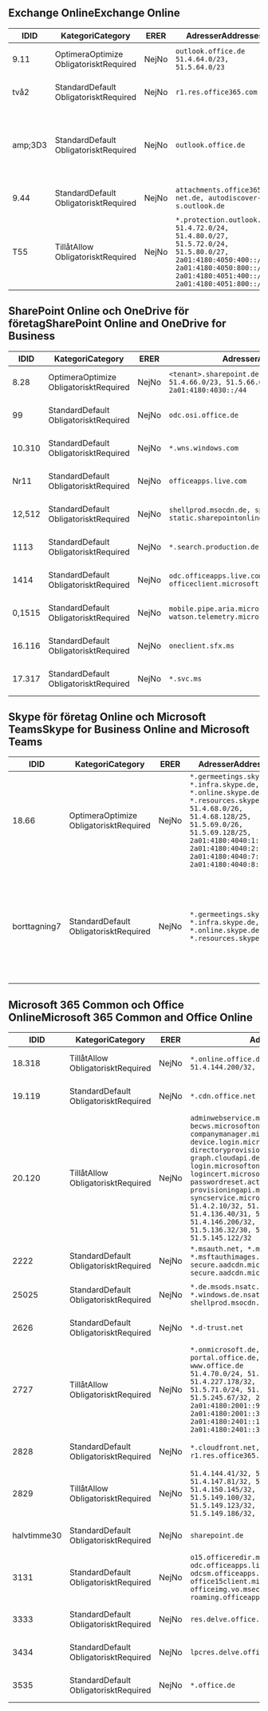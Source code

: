 <!--THIS FILE IS AUTOMATICALLY GENERATED. MANUAL CHANGES WILL BE OVERWRITTEN.-->
<!--Please contact the Office 365 Endpoints team with any questions.-->
<!--Germany endpoints version 2020070800-->
<!--File generated 2020-10-08 15:23:04.8940-->

## <a name="exchange-online"></a><span data-ttu-id="f67d4-101">Exchange Online</span><span class="sxs-lookup"><span data-stu-id="f67d4-101">Exchange Online</span></span>

<span data-ttu-id="f67d4-102">ID</span><span class="sxs-lookup"><span data-stu-id="f67d4-102">ID</span></span> | <span data-ttu-id="f67d4-103">Kategori</span><span class="sxs-lookup"><span data-stu-id="f67d4-103">Category</span></span> | <span data-ttu-id="f67d4-104">ER</span><span class="sxs-lookup"><span data-stu-id="f67d4-104">ER</span></span> | <span data-ttu-id="f67d4-105">Adresser</span><span class="sxs-lookup"><span data-stu-id="f67d4-105">Addresses</span></span> | <span data-ttu-id="f67d4-106">Portar</span><span class="sxs-lookup"><span data-stu-id="f67d4-106">Ports</span></span>
-- | -------------------- | -- | ----------------------------------------------------------------------------------------------------------------------------------------------------------------------------------------- | -------------------------------
<span data-ttu-id="f67d4-107">9.1</span><span class="sxs-lookup"><span data-stu-id="f67d4-107">1</span></span> | <span data-ttu-id="f67d4-108">Optimera</span><span class="sxs-lookup"><span data-stu-id="f67d4-108">Optimize</span></span><BR><span data-ttu-id="f67d4-109">Obligatoriskt</span><span class="sxs-lookup"><span data-stu-id="f67d4-109">Required</span></span> | <span data-ttu-id="f67d4-110">Nej</span><span class="sxs-lookup"><span data-stu-id="f67d4-110">No</span></span> | `outlook.office.de`<BR>`51.4.64.0/23, 51.5.64.0/23` | <span data-ttu-id="f67d4-111">**TCP:** 443, 80</span><span class="sxs-lookup"><span data-stu-id="f67d4-111">**TCP:** 443, 80</span></span>
<span data-ttu-id="f67d4-112">två</span><span class="sxs-lookup"><span data-stu-id="f67d4-112">2</span></span> | <span data-ttu-id="f67d4-113">Standard</span><span class="sxs-lookup"><span data-stu-id="f67d4-113">Default</span></span><BR><span data-ttu-id="f67d4-114">Obligatoriskt</span><span class="sxs-lookup"><span data-stu-id="f67d4-114">Required</span></span> | <span data-ttu-id="f67d4-115">Nej</span><span class="sxs-lookup"><span data-stu-id="f67d4-115">No</span></span> | `r1.res.office365.com` | <span data-ttu-id="f67d4-116">**TCP:** 443, 80</span><span class="sxs-lookup"><span data-stu-id="f67d4-116">**TCP:** 443, 80</span></span>
<span data-ttu-id="f67d4-117">amp;3D</span><span class="sxs-lookup"><span data-stu-id="f67d4-117">3</span></span> | <span data-ttu-id="f67d4-118">Standard</span><span class="sxs-lookup"><span data-stu-id="f67d4-118">Default</span></span><BR><span data-ttu-id="f67d4-119">Obligatoriskt</span><span class="sxs-lookup"><span data-stu-id="f67d4-119">Required</span></span> | <span data-ttu-id="f67d4-120">Nej</span><span class="sxs-lookup"><span data-stu-id="f67d4-120">No</span></span> | `outlook.office.de` | <span data-ttu-id="f67d4-121">**TCP:** 143, 25, 587, 993, 995</span><span class="sxs-lookup"><span data-stu-id="f67d4-121">**TCP:** 143, 25, 587, 993, 995</span></span>
<span data-ttu-id="f67d4-122">9.4</span><span class="sxs-lookup"><span data-stu-id="f67d4-122">4</span></span> | <span data-ttu-id="f67d4-123">Standard</span><span class="sxs-lookup"><span data-stu-id="f67d4-123">Default</span></span><BR><span data-ttu-id="f67d4-124">Obligatoriskt</span><span class="sxs-lookup"><span data-stu-id="f67d4-124">Required</span></span> | <span data-ttu-id="f67d4-125">Nej</span><span class="sxs-lookup"><span data-stu-id="f67d4-125">No</span></span> | `attachments.office365-net.de, autodiscover-s.outlook.de` | <span data-ttu-id="f67d4-126">**TCP:** 443, 80</span><span class="sxs-lookup"><span data-stu-id="f67d4-126">**TCP:** 443, 80</span></span>
<span data-ttu-id="f67d4-127">T5</span><span class="sxs-lookup"><span data-stu-id="f67d4-127">5</span></span> | <span data-ttu-id="f67d4-128">Tillåt</span><span class="sxs-lookup"><span data-stu-id="f67d4-128">Allow</span></span><BR><span data-ttu-id="f67d4-129">Obligatoriskt</span><span class="sxs-lookup"><span data-stu-id="f67d4-129">Required</span></span> | <span data-ttu-id="f67d4-130">Nej</span><span class="sxs-lookup"><span data-stu-id="f67d4-130">No</span></span> | `*.protection.outlook.de`<BR>`51.4.72.0/24, 51.4.80.0/27, 51.5.72.0/24, 51.5.80.0/27, 2a01:4180:4050:400::/64, 2a01:4180:4050:800::/64, 2a01:4180:4051:400::/64, 2a01:4180:4051:800::/64` | <span data-ttu-id="f67d4-131">**TCP:** 25, 443</span><span class="sxs-lookup"><span data-stu-id="f67d4-131">**TCP:** 25, 443</span></span>

## <a name="sharepoint-online-and-onedrive-for-business"></a><span data-ttu-id="f67d4-132">SharePoint Online och OneDrive för företag</span><span class="sxs-lookup"><span data-stu-id="f67d4-132">SharePoint Online and OneDrive for Business</span></span>

<span data-ttu-id="f67d4-133">ID</span><span class="sxs-lookup"><span data-stu-id="f67d4-133">ID</span></span> | <span data-ttu-id="f67d4-134">Kategori</span><span class="sxs-lookup"><span data-stu-id="f67d4-134">Category</span></span> | <span data-ttu-id="f67d4-135">ER</span><span class="sxs-lookup"><span data-stu-id="f67d4-135">ER</span></span> | <span data-ttu-id="f67d4-136">Adresser</span><span class="sxs-lookup"><span data-stu-id="f67d4-136">Addresses</span></span> | <span data-ttu-id="f67d4-137">Portar</span><span class="sxs-lookup"><span data-stu-id="f67d4-137">Ports</span></span>
-- | -------------------- | -- | ------------------------------------------------------------------------------ | ----------------
<span data-ttu-id="f67d4-138">8.2</span><span class="sxs-lookup"><span data-stu-id="f67d4-138">8</span></span> | <span data-ttu-id="f67d4-139">Optimera</span><span class="sxs-lookup"><span data-stu-id="f67d4-139">Optimize</span></span><BR><span data-ttu-id="f67d4-140">Obligatoriskt</span><span class="sxs-lookup"><span data-stu-id="f67d4-140">Required</span></span> | <span data-ttu-id="f67d4-141">Nej</span><span class="sxs-lookup"><span data-stu-id="f67d4-141">No</span></span> | `<tenant>.sharepoint.de`<BR>`51.4.66.0/23, 51.5.66.0/23, 2a01:4180:4030::/44` | <span data-ttu-id="f67d4-142">**TCP:** 443, 80</span><span class="sxs-lookup"><span data-stu-id="f67d4-142">**TCP:** 443, 80</span></span>
<span data-ttu-id="f67d4-143">9</span><span class="sxs-lookup"><span data-stu-id="f67d4-143">9</span></span> | <span data-ttu-id="f67d4-144">Standard</span><span class="sxs-lookup"><span data-stu-id="f67d4-144">Default</span></span><BR><span data-ttu-id="f67d4-145">Obligatoriskt</span><span class="sxs-lookup"><span data-stu-id="f67d4-145">Required</span></span> | <span data-ttu-id="f67d4-146">Nej</span><span class="sxs-lookup"><span data-stu-id="f67d4-146">No</span></span> | `odc.osi.office.de` | <span data-ttu-id="f67d4-147">**TCP:** 443, 80</span><span class="sxs-lookup"><span data-stu-id="f67d4-147">**TCP:** 443, 80</span></span>
<span data-ttu-id="f67d4-148">10.3</span><span class="sxs-lookup"><span data-stu-id="f67d4-148">10</span></span> | <span data-ttu-id="f67d4-149">Standard</span><span class="sxs-lookup"><span data-stu-id="f67d4-149">Default</span></span><BR><span data-ttu-id="f67d4-150">Obligatoriskt</span><span class="sxs-lookup"><span data-stu-id="f67d4-150">Required</span></span> | <span data-ttu-id="f67d4-151">Nej</span><span class="sxs-lookup"><span data-stu-id="f67d4-151">No</span></span> | `*.wns.windows.com` | <span data-ttu-id="f67d4-152">**TCP:** 443, 80</span><span class="sxs-lookup"><span data-stu-id="f67d4-152">**TCP:** 443, 80</span></span>
<span data-ttu-id="f67d4-153">Nr</span><span class="sxs-lookup"><span data-stu-id="f67d4-153">11</span></span> | <span data-ttu-id="f67d4-154">Standard</span><span class="sxs-lookup"><span data-stu-id="f67d4-154">Default</span></span><BR><span data-ttu-id="f67d4-155">Obligatoriskt</span><span class="sxs-lookup"><span data-stu-id="f67d4-155">Required</span></span> | <span data-ttu-id="f67d4-156">Nej</span><span class="sxs-lookup"><span data-stu-id="f67d4-156">No</span></span> | `officeapps.live.com` | <span data-ttu-id="f67d4-157">**TCP:** 443, 80</span><span class="sxs-lookup"><span data-stu-id="f67d4-157">**TCP:** 443, 80</span></span>
<span data-ttu-id="f67d4-158">12,5</span><span class="sxs-lookup"><span data-stu-id="f67d4-158">12</span></span> | <span data-ttu-id="f67d4-159">Standard</span><span class="sxs-lookup"><span data-stu-id="f67d4-159">Default</span></span><BR><span data-ttu-id="f67d4-160">Obligatoriskt</span><span class="sxs-lookup"><span data-stu-id="f67d4-160">Required</span></span> | <span data-ttu-id="f67d4-161">Nej</span><span class="sxs-lookup"><span data-stu-id="f67d4-161">No</span></span> | `shellprod.msocdn.de, spoprod-a.akamaihd.net, static.sharepointonline.com` | <span data-ttu-id="f67d4-162">**TCP:** 443, 80</span><span class="sxs-lookup"><span data-stu-id="f67d4-162">**TCP:** 443, 80</span></span>
<span data-ttu-id="f67d4-163">11</span><span class="sxs-lookup"><span data-stu-id="f67d4-163">13</span></span> | <span data-ttu-id="f67d4-164">Standard</span><span class="sxs-lookup"><span data-stu-id="f67d4-164">Default</span></span><BR><span data-ttu-id="f67d4-165">Obligatoriskt</span><span class="sxs-lookup"><span data-stu-id="f67d4-165">Required</span></span> | <span data-ttu-id="f67d4-166">Nej</span><span class="sxs-lookup"><span data-stu-id="f67d4-166">No</span></span> | `*.search.production.de.azuretrafficmanager.de` | <span data-ttu-id="f67d4-167">**TCP:** 443</span><span class="sxs-lookup"><span data-stu-id="f67d4-167">**TCP:** 443</span></span>
<span data-ttu-id="f67d4-168">14</span><span class="sxs-lookup"><span data-stu-id="f67d4-168">14</span></span> | <span data-ttu-id="f67d4-169">Standard</span><span class="sxs-lookup"><span data-stu-id="f67d4-169">Default</span></span><BR><span data-ttu-id="f67d4-170">Obligatoriskt</span><span class="sxs-lookup"><span data-stu-id="f67d4-170">Required</span></span> | <span data-ttu-id="f67d4-171">Nej</span><span class="sxs-lookup"><span data-stu-id="f67d4-171">No</span></span> | `odc.officeapps.live.com, officeclient.microsoft.com` | <span data-ttu-id="f67d4-172">**TCP:** 443, 80</span><span class="sxs-lookup"><span data-stu-id="f67d4-172">**TCP:** 443, 80</span></span>
<span data-ttu-id="f67d4-173">0,15</span><span class="sxs-lookup"><span data-stu-id="f67d4-173">15</span></span> | <span data-ttu-id="f67d4-174">Standard</span><span class="sxs-lookup"><span data-stu-id="f67d4-174">Default</span></span><BR><span data-ttu-id="f67d4-175">Obligatoriskt</span><span class="sxs-lookup"><span data-stu-id="f67d4-175">Required</span></span> | <span data-ttu-id="f67d4-176">Nej</span><span class="sxs-lookup"><span data-stu-id="f67d4-176">No</span></span> | `mobile.pipe.aria.microsoft.com, ssw.live.com, watson.telemetry.microsoft.com` | <span data-ttu-id="f67d4-177">**TCP:** 443, 80</span><span class="sxs-lookup"><span data-stu-id="f67d4-177">**TCP:** 443, 80</span></span>
<span data-ttu-id="f67d4-178">16.1</span><span class="sxs-lookup"><span data-stu-id="f67d4-178">16</span></span> | <span data-ttu-id="f67d4-179">Standard</span><span class="sxs-lookup"><span data-stu-id="f67d4-179">Default</span></span><BR><span data-ttu-id="f67d4-180">Obligatoriskt</span><span class="sxs-lookup"><span data-stu-id="f67d4-180">Required</span></span> | <span data-ttu-id="f67d4-181">Nej</span><span class="sxs-lookup"><span data-stu-id="f67d4-181">No</span></span> | `oneclient.sfx.ms` | <span data-ttu-id="f67d4-182">**TCP:** 443, 80</span><span class="sxs-lookup"><span data-stu-id="f67d4-182">**TCP:** 443, 80</span></span>
<span data-ttu-id="f67d4-183">17.3</span><span class="sxs-lookup"><span data-stu-id="f67d4-183">17</span></span> | <span data-ttu-id="f67d4-184">Standard</span><span class="sxs-lookup"><span data-stu-id="f67d4-184">Default</span></span><BR><span data-ttu-id="f67d4-185">Obligatoriskt</span><span class="sxs-lookup"><span data-stu-id="f67d4-185">Required</span></span> | <span data-ttu-id="f67d4-186">Nej</span><span class="sxs-lookup"><span data-stu-id="f67d4-186">No</span></span> | `*.svc.ms` | <span data-ttu-id="f67d4-187">**TCP:** 443, 80</span><span class="sxs-lookup"><span data-stu-id="f67d4-187">**TCP:** 443, 80</span></span>

## <a name="skype-for-business-online-and-microsoft-teams"></a><span data-ttu-id="f67d4-188">Skype för företag Online och Microsoft Teams</span><span class="sxs-lookup"><span data-stu-id="f67d4-188">Skype for Business Online and Microsoft Teams</span></span>

<span data-ttu-id="f67d4-189">ID</span><span class="sxs-lookup"><span data-stu-id="f67d4-189">ID</span></span> | <span data-ttu-id="f67d4-190">Kategori</span><span class="sxs-lookup"><span data-stu-id="f67d4-190">Category</span></span> | <span data-ttu-id="f67d4-191">ER</span><span class="sxs-lookup"><span data-stu-id="f67d4-191">ER</span></span> | <span data-ttu-id="f67d4-192">Adresser</span><span class="sxs-lookup"><span data-stu-id="f67d4-192">Addresses</span></span> | <span data-ttu-id="f67d4-193">Portar</span><span class="sxs-lookup"><span data-stu-id="f67d4-193">Ports</span></span>
-- | -------------------- | -- | ----------------------------------------------------------------------------------------------------------------------------------------------------------------------------------------------------------------------------------------------- | --------------------------------------------------
<span data-ttu-id="f67d4-194">18.6</span><span class="sxs-lookup"><span data-stu-id="f67d4-194">6</span></span> | <span data-ttu-id="f67d4-195">Optimera</span><span class="sxs-lookup"><span data-stu-id="f67d4-195">Optimize</span></span><BR><span data-ttu-id="f67d4-196">Obligatoriskt</span><span class="sxs-lookup"><span data-stu-id="f67d4-196">Required</span></span> | <span data-ttu-id="f67d4-197">Nej</span><span class="sxs-lookup"><span data-stu-id="f67d4-197">No</span></span> | `*.germeetings.skype.de, *.infra.skype.de, *.online.skype.de, *.resources.skype.de`<BR>`51.4.68.0/26, 51.4.68.128/25, 51.5.69.0/26, 51.5.69.128/25, 2a01:4180:4040:1::/64, 2a01:4180:4040:2::/64, 2a01:4180:4040:7::/64, 2a01:4180:4040:8::/64` | <span data-ttu-id="f67d4-198">**TCP:** 443, 80</span><span class="sxs-lookup"><span data-stu-id="f67d4-198">**TCP:** 443, 80</span></span><BR><span data-ttu-id="f67d4-199">**UDP:** 3478</span><span class="sxs-lookup"><span data-stu-id="f67d4-199">**UDP:** 3478</span></span>
<span data-ttu-id="f67d4-200">borttagning</span><span class="sxs-lookup"><span data-stu-id="f67d4-200">7</span></span> | <span data-ttu-id="f67d4-201">Standard</span><span class="sxs-lookup"><span data-stu-id="f67d4-201">Default</span></span><BR><span data-ttu-id="f67d4-202">Obligatoriskt</span><span class="sxs-lookup"><span data-stu-id="f67d4-202">Required</span></span> | <span data-ttu-id="f67d4-203">Nej</span><span class="sxs-lookup"><span data-stu-id="f67d4-203">No</span></span> | `*.germeetings.skype.de, *.infra.skype.de, *.online.skype.de, *.resources.skype.de` | <span data-ttu-id="f67d4-204">**TCP:** 5061, 50000-59999</span><span class="sxs-lookup"><span data-stu-id="f67d4-204">**TCP:** 5061, 50000-59999</span></span><BR><span data-ttu-id="f67d4-205">**UDP:** 50000-59999</span><span class="sxs-lookup"><span data-stu-id="f67d4-205">**UDP:** 50000-59999</span></span>

## <a name="microsoft-365-common-and-office-online"></a><span data-ttu-id="f67d4-206">Microsoft 365 Common och Office Online</span><span class="sxs-lookup"><span data-stu-id="f67d4-206">Microsoft 365 Common and Office Online</span></span>

<span data-ttu-id="f67d4-207">ID</span><span class="sxs-lookup"><span data-stu-id="f67d4-207">ID</span></span> | <span data-ttu-id="f67d4-208">Kategori</span><span class="sxs-lookup"><span data-stu-id="f67d4-208">Category</span></span> | <span data-ttu-id="f67d4-209">ER</span><span class="sxs-lookup"><span data-stu-id="f67d4-209">ER</span></span> | <span data-ttu-id="f67d4-210">Adresser</span><span class="sxs-lookup"><span data-stu-id="f67d4-210">Addresses</span></span> | <span data-ttu-id="f67d4-211">Portar</span><span class="sxs-lookup"><span data-stu-id="f67d4-211">Ports</span></span>
-- | ------------------- | -- | -------------------------------------------------------------------------------------------------------------------------------------------------------------------------------------------------------------------------------------------------------------------------------------------------------------------------------------------------------------------------------------------------------------------------------------------------------------------------------------------------------------------------------------------------------------------------------------------------------------------------- | ----------------
<span data-ttu-id="f67d4-212">18.3</span><span class="sxs-lookup"><span data-stu-id="f67d4-212">18</span></span> | <span data-ttu-id="f67d4-213">Tillåt</span><span class="sxs-lookup"><span data-stu-id="f67d4-213">Allow</span></span><BR><span data-ttu-id="f67d4-214">Obligatoriskt</span><span class="sxs-lookup"><span data-stu-id="f67d4-214">Required</span></span> | <span data-ttu-id="f67d4-215">Nej</span><span class="sxs-lookup"><span data-stu-id="f67d4-215">No</span></span> | `*.online.office.de`<BR>`51.4.144.200/32, 51.5.149.3/32, 51.18.16.0/23` | <span data-ttu-id="f67d4-216">**TCP:** 443</span><span class="sxs-lookup"><span data-stu-id="f67d4-216">**TCP:** 443</span></span>
<span data-ttu-id="f67d4-217">19.1</span><span class="sxs-lookup"><span data-stu-id="f67d4-217">19</span></span> | <span data-ttu-id="f67d4-218">Standard</span><span class="sxs-lookup"><span data-stu-id="f67d4-218">Default</span></span><BR><span data-ttu-id="f67d4-219">Obligatoriskt</span><span class="sxs-lookup"><span data-stu-id="f67d4-219">Required</span></span> | <span data-ttu-id="f67d4-220">Nej</span><span class="sxs-lookup"><span data-stu-id="f67d4-220">No</span></span> | `*.cdn.office.net` | <span data-ttu-id="f67d4-221">**TCP:** 443</span><span class="sxs-lookup"><span data-stu-id="f67d4-221">**TCP:** 443</span></span>
<span data-ttu-id="f67d4-222">20.1</span><span class="sxs-lookup"><span data-stu-id="f67d4-222">20</span></span> | <span data-ttu-id="f67d4-223">Tillåt</span><span class="sxs-lookup"><span data-stu-id="f67d4-223">Allow</span></span><BR><span data-ttu-id="f67d4-224">Obligatoriskt</span><span class="sxs-lookup"><span data-stu-id="f67d4-224">Required</span></span> | <span data-ttu-id="f67d4-225">Nej</span><span class="sxs-lookup"><span data-stu-id="f67d4-225">No</span></span> | `adminwebservice.microsoftonline.de, becws.microsoftonline.de, companymanager.microsoftonline.de, device.login.microsoftonline.de, directoryprovisioning.cloudapi.de, graph.cloudapi.de, graph.microsoft.de, login.microsoftonline.de, logincert.microsoftonline.de, pas.cloudapi.de, passwordreset.activedirectory.microsoftazure.de, provisioningapi.microsoftonline.de, syncservice.microsoftonline.de`<BR>`51.4.2.10/32, 51.4.71.61/32, 51.4.136.38/31, 51.4.136.40/31, 51.4.136.42/32, 51.4.146.38/32, 51.4.146.206/32, 51.5.16.7/32, 51.5.71.22/32, 51.5.136.32/30, 51.5.136.36/32, 51.5.145.29/32, 51.5.145.122/32` | <span data-ttu-id="f67d4-226">**TCP:** 443, 80</span><span class="sxs-lookup"><span data-stu-id="f67d4-226">**TCP:** 443, 80</span></span>
<span data-ttu-id="f67d4-227">22</span><span class="sxs-lookup"><span data-stu-id="f67d4-227">22</span></span> | <span data-ttu-id="f67d4-228">Standard</span><span class="sxs-lookup"><span data-stu-id="f67d4-228">Default</span></span><BR><span data-ttu-id="f67d4-229">Obligatoriskt</span><span class="sxs-lookup"><span data-stu-id="f67d4-229">Required</span></span> | <span data-ttu-id="f67d4-230">Nej</span><span class="sxs-lookup"><span data-stu-id="f67d4-230">No</span></span> | `*.msauth.net, *.msauthimages.de, *.msftauth.net, *.msftauthimages.de, secure.aadcdn.microsoftonline-p.com, secure.aadcdn.microsoftonline-p.de` | <span data-ttu-id="f67d4-231">**TCP:** 443, 80</span><span class="sxs-lookup"><span data-stu-id="f67d4-231">**TCP:** 443, 80</span></span>
<span data-ttu-id="f67d4-232">250</span><span class="sxs-lookup"><span data-stu-id="f67d4-232">25</span></span> | <span data-ttu-id="f67d4-233">Standard</span><span class="sxs-lookup"><span data-stu-id="f67d4-233">Default</span></span><BR><span data-ttu-id="f67d4-234">Obligatoriskt</span><span class="sxs-lookup"><span data-stu-id="f67d4-234">Required</span></span> | <span data-ttu-id="f67d4-235">Nej</span><span class="sxs-lookup"><span data-stu-id="f67d4-235">No</span></span> | `*.de.msods.nsatc.net, *.office.de.akadns.net, *.windows.de.nsatc.net, officehome.msocdn.de, shellprod.msocdn.com` | <span data-ttu-id="f67d4-236">**TCP:** 443, 80</span><span class="sxs-lookup"><span data-stu-id="f67d4-236">**TCP:** 443, 80</span></span>
<span data-ttu-id="f67d4-237">26</span><span class="sxs-lookup"><span data-stu-id="f67d4-237">26</span></span> | <span data-ttu-id="f67d4-238">Standard</span><span class="sxs-lookup"><span data-stu-id="f67d4-238">Default</span></span><BR><span data-ttu-id="f67d4-239">Obligatoriskt</span><span class="sxs-lookup"><span data-stu-id="f67d4-239">Required</span></span> | <span data-ttu-id="f67d4-240">Nej</span><span class="sxs-lookup"><span data-stu-id="f67d4-240">No</span></span> | `*.d-trust.net` | <span data-ttu-id="f67d4-241">**TCP:** 443, 80</span><span class="sxs-lookup"><span data-stu-id="f67d4-241">**TCP:** 443, 80</span></span>
<span data-ttu-id="f67d4-242">27</span><span class="sxs-lookup"><span data-stu-id="f67d4-242">27</span></span> | <span data-ttu-id="f67d4-243">Tillåt</span><span class="sxs-lookup"><span data-stu-id="f67d4-243">Allow</span></span><BR><span data-ttu-id="f67d4-244">Obligatoriskt</span><span class="sxs-lookup"><span data-stu-id="f67d4-244">Required</span></span> | <span data-ttu-id="f67d4-245">Nej</span><span class="sxs-lookup"><span data-stu-id="f67d4-245">No</span></span> | `*.onmicrosoft.de, *.osi.office.de, office.de, portal.office.de, webshell.suite.office.de, www.office.de`<BR>`51.4.70.0/24, 51.4.71.0/24, 51.4.226.115/32, 51.4.227.178/32, 51.4.230.178/32, 51.5.70.0/24, 51.5.71.0/24, 51.5.147.48/32, 51.5.242.163/32, 51.5.245.67/32, 2a01:4180:2001::2/128, 2a01:4180:2001::92/128, 2a01:4180:2001::234/128, 2a01:4180:2001::3b8/128, 2a01:4180:2401::5/128, 2a01:4180:2401::11f/128, 2a01:4180:2401::33b/128, 2a01:4180:2401::55b/128` | <span data-ttu-id="f67d4-246">**TCP:** 443, 80</span><span class="sxs-lookup"><span data-stu-id="f67d4-246">**TCP:** 443, 80</span></span>
<span data-ttu-id="f67d4-247">28</span><span class="sxs-lookup"><span data-stu-id="f67d4-247">28</span></span> | <span data-ttu-id="f67d4-248">Standard</span><span class="sxs-lookup"><span data-stu-id="f67d4-248">Default</span></span><BR><span data-ttu-id="f67d4-249">Obligatoriskt</span><span class="sxs-lookup"><span data-stu-id="f67d4-249">Required</span></span> | <span data-ttu-id="f67d4-250">Nej</span><span class="sxs-lookup"><span data-stu-id="f67d4-250">No</span></span> | `*.cloudfront.net, prod.msocdn.de, r1.res.office365.com, shellprod.msocdn.de` | <span data-ttu-id="f67d4-251">**TCP:** 443, 80</span><span class="sxs-lookup"><span data-stu-id="f67d4-251">**TCP:** 443, 80</span></span>
<span data-ttu-id="f67d4-252">28</span><span class="sxs-lookup"><span data-stu-id="f67d4-252">29</span></span> | <span data-ttu-id="f67d4-253">Tillåt</span><span class="sxs-lookup"><span data-stu-id="f67d4-253">Allow</span></span><BR><span data-ttu-id="f67d4-254">Obligatoriskt</span><span class="sxs-lookup"><span data-stu-id="f67d4-254">Required</span></span> | <span data-ttu-id="f67d4-255">Nej</span><span class="sxs-lookup"><span data-stu-id="f67d4-255">No</span></span> | `51.4.144.41/32, 51.4.144.174/32, 51.4.145.38/32, 51.4.147.81/32, 51.4.147.233/32, 51.4.148.12/32, 51.4.150.145/32, 51.5.147.242/32, 51.5.149.100/32, 51.5.149.119/32, 51.5.149.123/32, 51.5.149.180/32, 51.5.149.186/32, 51.18.0.0/21` | <span data-ttu-id="f67d4-256">**TCP:** 443, 80</span><span class="sxs-lookup"><span data-stu-id="f67d4-256">**TCP:** 443, 80</span></span>
<span data-ttu-id="f67d4-257">halvtimme</span><span class="sxs-lookup"><span data-stu-id="f67d4-257">30</span></span> | <span data-ttu-id="f67d4-258">Standard</span><span class="sxs-lookup"><span data-stu-id="f67d4-258">Default</span></span><BR><span data-ttu-id="f67d4-259">Obligatoriskt</span><span class="sxs-lookup"><span data-stu-id="f67d4-259">Required</span></span> | <span data-ttu-id="f67d4-260">Nej</span><span class="sxs-lookup"><span data-stu-id="f67d4-260">No</span></span> | `sharepoint.de` | <span data-ttu-id="f67d4-261">**TCP:** 443, 80</span><span class="sxs-lookup"><span data-stu-id="f67d4-261">**TCP:** 443, 80</span></span>
<span data-ttu-id="f67d4-262">31</span><span class="sxs-lookup"><span data-stu-id="f67d4-262">31</span></span> | <span data-ttu-id="f67d4-263">Standard</span><span class="sxs-lookup"><span data-stu-id="f67d4-263">Default</span></span><BR><span data-ttu-id="f67d4-264">Obligatoriskt</span><span class="sxs-lookup"><span data-stu-id="f67d4-264">Required</span></span> | <span data-ttu-id="f67d4-265">Nej</span><span class="sxs-lookup"><span data-stu-id="f67d4-265">No</span></span> | `o15.officeredir.microsoft.com, odc.officeapps.live.com, odcsm.officeapps.live.com, office.microsoft.com, office15client.microsoft.com, officeimg.vo.msecnd.net, roaming.officeapps.live.com` | <span data-ttu-id="f67d4-266">**TCP:** 443, 80</span><span class="sxs-lookup"><span data-stu-id="f67d4-266">**TCP:** 443, 80</span></span>
<span data-ttu-id="f67d4-267">33</span><span class="sxs-lookup"><span data-stu-id="f67d4-267">33</span></span> | <span data-ttu-id="f67d4-268">Standard</span><span class="sxs-lookup"><span data-stu-id="f67d4-268">Default</span></span><BR><span data-ttu-id="f67d4-269">Obligatoriskt</span><span class="sxs-lookup"><span data-stu-id="f67d4-269">Required</span></span> | <span data-ttu-id="f67d4-270">Nej</span><span class="sxs-lookup"><span data-stu-id="f67d4-270">No</span></span> | `res.delve.office.com` | <span data-ttu-id="f67d4-271">**TCP:** 443</span><span class="sxs-lookup"><span data-stu-id="f67d4-271">**TCP:** 443</span></span>
<span data-ttu-id="f67d4-272">34</span><span class="sxs-lookup"><span data-stu-id="f67d4-272">34</span></span> | <span data-ttu-id="f67d4-273">Standard</span><span class="sxs-lookup"><span data-stu-id="f67d4-273">Default</span></span><BR><span data-ttu-id="f67d4-274">Obligatoriskt</span><span class="sxs-lookup"><span data-stu-id="f67d4-274">Required</span></span> | <span data-ttu-id="f67d4-275">Nej</span><span class="sxs-lookup"><span data-stu-id="f67d4-275">No</span></span> | `lpcres.delve.office.com` | <span data-ttu-id="f67d4-276">**TCP:** 443</span><span class="sxs-lookup"><span data-stu-id="f67d4-276">**TCP:** 443</span></span>
<span data-ttu-id="f67d4-277">35</span><span class="sxs-lookup"><span data-stu-id="f67d4-277">35</span></span> | <span data-ttu-id="f67d4-278">Standard</span><span class="sxs-lookup"><span data-stu-id="f67d4-278">Default</span></span><BR><span data-ttu-id="f67d4-279">Obligatoriskt</span><span class="sxs-lookup"><span data-stu-id="f67d4-279">Required</span></span> | <span data-ttu-id="f67d4-280">Nej</span><span class="sxs-lookup"><span data-stu-id="f67d4-280">No</span></span> | `*.office.de` | <span data-ttu-id="f67d4-281">**TCP:** 443, 80</span><span class="sxs-lookup"><span data-stu-id="f67d4-281">**TCP:** 443, 80</span></span>
